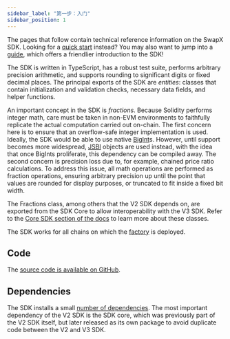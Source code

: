 ```yaml
---
sidebar_label: "第一步：入门"
sidebar_position: 1
---
```


The pages that follow contain technical reference information on the SwapX SDK.
Looking for a [quick start](guides/quick-start) instead?
You may also want to jump into a [guide](guides/fetching-data),
which offers a friendlier introduction to the SDK!

The SDK is written in TypeScript, has a robust test suite, performs arbitrary precision arithmetic,
and supports rounding to significant digits or fixed decimal places.
The principal exports of the SDK are _entities_: classes that contain initialization and validation checks,
necessary data fields, and helper functions.

An important concept in the SDK is _fractions_. Because Solidity performs integer math, care must be taken in
non-EVM environments to faithfully replicate the actual computation carried out on-chain.
The first concern here is to ensure that an overflow-safe integer implementation is used.
Ideally, the SDK would be able to use native [BigInt](https://developer.mozilla.org/en-US/docs/Web/JavaScript/Reference/Global_Objects/BigInt)s.
However, until support becomes more widespread, [JSBI](https://github.com/GoogleChromeLabs/jsbi) objects are used instead,
with the idea that once BigInts proliferate, this dependency can be compiled away.
The second concern is precision loss due to, for example, chained price ratio calculations.
To address this issue, all math operations are performed as fraction operations, ensuring arbitrary precision up
until the point that values are rounded for display purposes, or truncated to fit inside a fixed bit width.

The Fractions class, among others that the V2 SDK depends on, are exported from the SDK Core to allow interoperability with the V3 SDK.
Refer to the [Core SDK section of the docs](core/overview) to learn more about these classes.

The SDK works for all chains on which the [factory](contracts/v2/reference/smart-contracts/factory#address) is deployed.

## Code

The [source code is available on GitHub](https://github.com/huione-labs/SwapX-SDK).

## Dependencies

The SDK installs a small [number of dependencies](https://github.com/huione-labs/SwapX-SDK/blob/main/packages/v2-sdk/package.json).
The most important dependency of the V2 SDK is the SDK core, which was previously part of the V2 SDK itself, but later released as its own package to avoid duplicate code between the V2 and V3 SDK.
